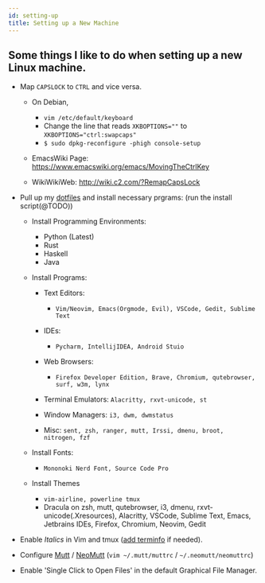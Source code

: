 ```yaml
---
id: setting-up
title: Setting up a New Machine
---
```


## Some things I like to do when setting up a new Linux machine.

- Map `CAPSLOCK` to `CTRL` and vice versa.
  - On Debian, 
    - `vim /etc/default/keyboard`
    - Change the line that reads `XKBOPTIONS=""` to `XKBOPTIONS="ctrl:swapcaps"`
    - `$ sudo dpkg-reconfigure -phigh console-setup`

   - EmacsWiki Page: https://www.emacswiki.org/emacs/MovingTheCtrlKey
   - WikiWikiWeb: http://wiki.c2.com/?RemapCapsLock
 
- Pull up my [dotfiles](https://github.com/rsapkf/dotfiles/) and install necessary prgrams: (run the install script(@TODO))

    - Install Programming Environments:
      - Python (Latest)
      - Rust
      - Haskell
      - Java

    - Install Programs:
      - Text Editors:
        - `Vim/Neovim, Emacs(Orgmode, Evil), VSCode, Gedit, Sublime Text`
      
      - IDEs:
        - `Pycharm, IntellijIDEA, Android Stuio`

      - Web Browsers:
        - `Firefox Developer Edition, Brave, Chromium, qutebrowser, surf, w3m, lynx`

      - Terminal Emulators:
        `Alacritty, rxvt-unicode, st`

      - Window Managers:
        `i3, dwm, dwmstatus`
     
      - Misc:
        `sent, zsh, ranger, mutt, Irssi, dmenu, broot, nitrogen, fzf `

    - Install Fonts:
      - `Mononoki Nerd Font, Source Code Pro`

    - Install Themes
      - `vim-airline, powerline tmux`
      - Dracula on zsh, mutt, qutebrowser, i3, dmenu, rxvt-unicode(.Xresources), Alacritty, VSCode, Sublime Text, Emacs, Jetbrains IDEs, Firefox, Chromium, Neovim, Gedit

- Enable _Italics_ in Vim and tmux ([add terminfo](https://github.com/tmux/tmux/blob/2.1/FAQ#L355-L383) if needed).
- Configure [Mutt](https://github.com/muttmua/muttt) / [NeoMutt](https://github.com/neomutt/neomutt) (`vim ~/.mutt/muttrc` / `~/.neomutt/neomuttrc`)
- Enable 'Single Click to Open Files' in the default Graphical File Manager.

